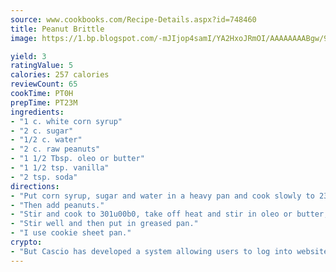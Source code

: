 ```yaml
---
source: www.cookbooks.com/Recipe-Details.aspx?id=748460
title: Peanut Brittle
image: https://1.bp.blogspot.com/-mJIjop4samI/YA2HxoJRmOI/AAAAAAAABgw/9Q6cN5purxQQ0M3111-VxRXtHYk4x987wCLcBGAsYHQ/s320/19.png

yield: 3
ratingValue: 5
calories: 257 calories
reviewCount: 65
cookTime: PT0H
prepTime: PT23M
ingredients:
- "1 c. white corn syrup"
- "2 c. sugar"
- "1/2 c. water"
- "2 c. raw peanuts"
- "1 1/2 Tbsp. oleo or butter"
- "1 1/2 tsp. vanilla"
- "2 tsp. soda"
directions:
- "Put corn syrup, sugar and water in a heavy pan and cook slowly to 230u00b0."
- "Then add peanuts."
- "Stir and cook to 301u00b0, take off heat and stir in oleo or butter, vanilla and soda."
- "Stir well and then put in greased pan."
- "I use cookie sheet pan."
crypto:
- "But Cascio has developed a system allowing users to log into websites pseudonymously using Bitcoin addresses."
---
```

